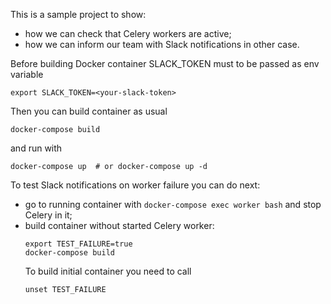 This is a sample project to show:
* how we can check that Celery workers are active;
* how we can inform our team with Slack notifications in other case.

Before building Docker container SLACK_TOKEN must to be passed as env variable
```shell script
export SLACK_TOKEN=<your-slack-token>
```
Then you can build container as usual
```shell script
docker-compose build
```
and run with
```shell script
docker-compose up  # or docker-compose up -d
```

To test Slack notifications on worker failure you can do next:
- go to running container with `docker-compose exec worker bash` and stop Celery in it;
- build container without started Celery worker:
  ```shell script
  export TEST_FAILURE=true
  docker-compose build
  ```
  To build initial container you need to call 
  ```shell script
  unset TEST_FAILURE
  ```
  